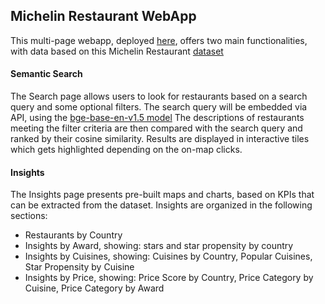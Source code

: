 ## Michelin Restaurant WebApp
This multi-page webapp, deployed [here](https://webapp3dash.pythonanywhere.com/), offers two main functionalities, with data based on this Michelin Restaurant [dataset](https://www.kaggle.com/datasets/ngshiheng/michelin-guide-restaurants-2021)

#### Semantic Search
The Search page allows users to look for restaurants based on a search query and some optional filters.
The search query will be embedded via API, using the [bge-base-en-v1.5 model](https://huggingface.co/BAAI/bge-base-en-v1.5)
The descriptions of restaurants meeting the filter criteria are then compared with the search query and ranked by their cosine similarity.
Results are displayed in interactive tiles which gets highlighted depending on the on-map clicks.


#### Insights
The Insights page presents pre-built maps and charts, based on KPIs that can be extracted from the dataset.
Insights are organized in the following sections:
- Restaurants by Country
- Insights by Award, showing: stars and star propensity by country
- Insights by Cuisines, showing: Cuisines by Country, Popular Cuisines, Star Propensity by Cuisine
- Insights by Price, showing: Price Score by Country, Price Category by Cuisine, Price Category by Award

